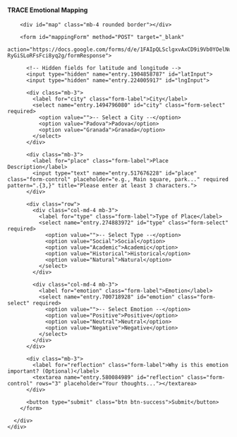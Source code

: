 
<!DOCTYPE html>
<html lang="en">
<head>
  <meta charset="UTF-8">
  <title>TRACE Emotional Mapping Form</title>

  <!-- Bootstrap CSS -->
  <link href="https://cdn.jsdelivr.net/npm/bootstrap@5.3.0/dist/css/bootstrap.min.css" rel="stylesheet">

  <!-- Leaflet CSS -->
  <link rel="stylesheet" href="https://unpkg.com/leaflet/dist/leaflet.css" />

  <!-- Leaflet Control Geocoder CSS -->
  <link rel="stylesheet" href="https://unpkg.com/leaflet-control-geocoder/dist/Control.Geocoder.css" />

  <style>
    #map {
      height: 400px;
      width: 100%;
      margin-bottom: 20px;
    }
  </style>
</head>
<body class="bg-light">

  <div class="container mt-5">
    <div class="card shadow-lg">
      <div class="card-header bg-primary text-white">
        <h4 class="mb-0">TRACE Emotional Mapping</h4>
      </div>
      <div class="card-body">

        <div id="map" class="mb-4 rounded border"></div>

        <form id="mappingForm" method="POST" target="_blank"
              action="https://docs.google.com/forms/d/e/1FAIpQLSclgxvAxCD9i9Vb0YOelNukNERuxKP-RyGiSLoRFsFci8yq2g/formResponse">

          <!-- Hidden fields for latitude and longitude -->
          <input type="hidden" name="entry.1904858787" id="latInput">
          <input type="hidden" name="entry.224005917" id="lngInput">

          <div class="mb-3">
            <label for="city" class="form-label">City</label>
            <select name="entry.1494796080" id="city" class="form-select" required>
              <option value="">-- Select a City --</option>
              <option value="Padova">Padova</option>
              <option value="Granada">Granada</option>
            </select>
          </div>

          <div class="mb-3">
            <label for="place" class="form-label">Place Description</label>
            <input type="text" name="entry.517676228" id="place" class="form-control" placeholder="e.g., Main square, park..." required pattern=".{3,}" title="Please enter at least 3 characters.">
          </div>

          <div class="row">
            <div class="col-md-4 mb-3">
              <label for="type" class="form-label">Type of Place</label>
              <select name="entry.274883972" id="type" class="form-select" required>
                <option value="">-- Select Type --</option>
                <option value="Social">Social</option>
                <option value="Academic">Academic</option>
                <option value="Historical">Historical</option>
                <option value="Natural">Natural</option>
              </select>
            </div>

            <div class="col-md-4 mb-3">
              <label for="emotion" class="form-label">Emotion</label>
              <select name="entry.700718928" id="emotion" class="form-select" required>
                <option value="">-- Select Emotion --</option>
                <option value="Positive">Positive</option>
                <option value="Neutral">Neutral</option>
                <option value="Negative">Negative</option>
              </select>
            </div>
          </div>

          <div class="mb-3">
            <label for="reflection" class="form-label">Why is this emotion important? (Optional)</label>
            <textarea name="entry.580084989" id="reflection" class="form-control" rows="3" placeholder="Your thoughts..."></textarea>
          </div>

          <button type="submit" class="btn btn-success">Submit</button>
        </form>

      </div>
    </div>
  </div>

  <!-- Leaflet JS -->
  <script src="https://unpkg.com/leaflet/dist/leaflet.js"></script>

  <!-- Leaflet Control Geocoder JS -->
  <script src="https://unpkg.com/leaflet-control-geocoder/dist/Control.Geocoder.js"></script>

  <!-- Bootstrap JS Bundle -->
  <script src="https://cdn.jsdelivr.net/npm/bootstrap@5.3.0/dist/js/bootstrap.bundle.min.js"></script>

  <script>
    const map = L.map('map').setView([41.9, 12.5], 5);
    L.tileLayer('https://{s}.tile.openstreetmap.org/{z}/{x}/{y}.png', {
      attribution: '&copy; OpenStreetMap contributors'
    }).addTo(map);

    let marker;

    map.on('click', function(e) {
      if (marker) map.removeLayer(marker);
      marker = L.marker(e.latlng).addTo(map);
      document.getElementById('latInput').value = e.latlng.lat;
      document.getElementById('lngInput').value = e.latlng.lng;
    });

    L.Control.geocoder({
      defaultMarkGeocode: false
    })
    .on('markgeocode', function(e) {
      const center = e.geocode.center;
      const bbox = e.geocode.bbox;

      if (marker) map.removeLayer(marker);
      marker = L.marker(center).addTo(map);
      map.fitBounds(bbox);

      document.getElementById('latInput').value = center.lat;
      document.getElementById('lngInput').value = center.lng;
    })
    .addTo(map);

    const form = document.getElementById('mappingForm');
    form.addEventListener('submit', function(e) {
      const lat = document.getElementById('latInput').value.trim();
      const lng = document.getElementById('lngInput').value.trim();
      const place = document.getElementById('place').value.trim();

      if (!lat || !lng) {
        e.preventDefault();
        alert("Please select a location on the map.");
        return;
      }

      document.getElementById('place').value = place;
    });
  </script>

</body>
</html>
